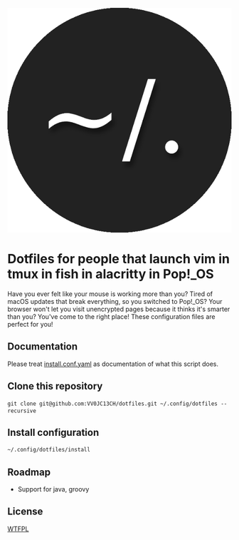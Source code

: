 
![Logo](./dotfiles.png)


# Dotfiles for people that launch vim in tmux in fish in alacritty in Pop!_OS

Have you ever felt like your mouse is working more than you? Tired of macOS updates that break everything, so you switched to Pop!_OS? Your browser won't let you visit unencrypted pages because it thinks it's smarter than you? You've come to the right place! These configuration files are perfect for you!

## Documentation

Please treat [install.conf.yaml](./install.conf.yaml) as documentation of what this script does. 

## Clone this repository

```git
git clone git@github.com:VV0JC13CH/dotfiles.git ~/.config/dotfiles --recursive
```

## Install configuration

```bash
~/.config/dotfiles/install
```

## Roadmap

- Support for java, groovy


## License

[WTFPL](https://choosealicense.com/licenses/wtfpl/)
